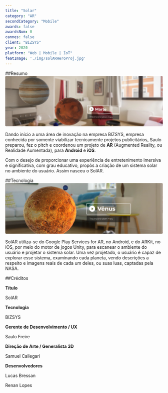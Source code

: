 ```yaml
---
title: "Solar"
category: "AR"
secondCategory: "Mobile"
awards: false
awardsNum: 0
cannes: false
client: "BIZSYS"
year: 2020
platform: "Web | Mobile | IoT"
featImage: './img/solARHeroProj.jpg'
---
```


##Resumo
![](./img/Solar1.jpg)

Dando início a uma área de inovação na empresa BIZSYS, empresa conhecida por somente viabilizar tecnicamente projetos publicitários, Saulo preparou, fez o pitch e coordenou um projeto de **AR** (Augmented Reality, ou Realidade Aumentada), para **Android** e **iOS**.

Com o desejo de proporcionar uma experiência de entretenimento imersiva e significativa, com grau educativo, propôs a criação de um sistema solar no ambiente do usuário. Assim nasceu o SolAR.

##Tecnologia
![](./img/Solar2.jpg)

SolAR utiliza-se do Google Play Services for AR, no Android, e do ARKit, no iOS, por meio do motor de jogos Unity, para escanear o ambiente do usuário e projetar o sistema solar. Uma vez projetado, o usuário é capaz de explorar esse sistema, examinando cada planeta, vendo descrições a respeito e imagens reais de cada um deles, ou suas luas, captadas pela NASA.

##Créditos

**Título**

SolAR

**Tecnologia**

BIZSYS

**Gerente de Desenvolvimento / UX**

Saulo Freire

**Direção de Arte / Generalista 3D**

Samuel Callegari

**Desenvolvedores**

Lucas Bressan

Renan Lopes